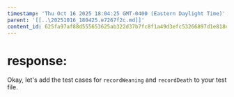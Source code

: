 ```yaml
---
timestamp: 'Thu Oct 16 2025 18:04:25 GMT-0400 (Eastern Daylight Time)'
parent: '[[..\20251016_180425.e7267f2c.md]]'
content_id: 625fa97af88d555653625ab322d37b7fc8f1a49d3efc53266897d1e818c4c18a
---
```


# response:

Okay, let's add the test cases for `recordWeaning` and `recordDeath` to your test file.
